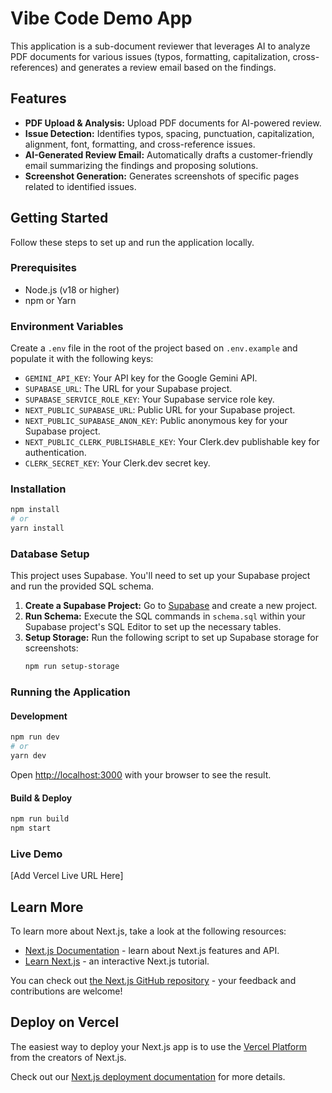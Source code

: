 # Vibe Code Demo App

This application is a sub-document reviewer that leverages AI to analyze PDF documents for various issues (typos, formatting, capitalization, cross-references) and generates a review email based on the findings.

## Features

*   **PDF Upload & Analysis:** Upload PDF documents for AI-powered review.
*   **Issue Detection:** Identifies typos, spacing, punctuation, capitalization, alignment, font, formatting, and cross-reference issues.
*   **AI-Generated Review Email:** Automatically drafts a customer-friendly email summarizing the findings and proposing solutions.
*   **Screenshot Generation:** Generates screenshots of specific pages related to identified issues.

## Getting Started

Follow these steps to set up and run the application locally.

### Prerequisites

*   Node.js (v18 or higher)
*   npm or Yarn

### Environment Variables

Create a `.env` file in the root of the project based on `.env.example` and populate it with the following keys:

*   `GEMINI_API_KEY`: Your API key for the Google Gemini API.
*   `SUPABASE_URL`: The URL for your Supabase project.
*   `SUPABASE_SERVICE_ROLE_KEY`: Your Supabase service role key.
*   `NEXT_PUBLIC_SUPABASE_URL`: Public URL for your Supabase project.
*   `NEXT_PUBLIC_SUPABASE_ANON_KEY`: Public anonymous key for your Supabase project.
*   `NEXT_PUBLIC_CLERK_PUBLISHABLE_KEY`: Your Clerk.dev publishable key for authentication.
*   `CLERK_SECRET_KEY`: Your Clerk.dev secret key.

### Installation

```bash
npm install
# or
yarn install
```

### Database Setup

This project uses Supabase. You'll need to set up your Supabase project and run the provided SQL schema.

1.  **Create a Supabase Project:** Go to [Supabase](https://supabase.com/) and create a new project.
2.  **Run Schema:** Execute the SQL commands in `schema.sql` within your Supabase project's SQL Editor to set up the necessary tables.
3.  **Setup Storage:** Run the following script to set up Supabase storage for screenshots:
    ```bash
    npm run setup-storage
    ```

### Running the Application

#### Development

```bash
npm run dev
# or
yarn dev
```

Open [http://localhost:3000](http://localhost:3000) with your browser to see the result.

#### Build & Deploy

```bash
npm run build
npm start
```

### Live Demo

[Add Vercel Live URL Here]

## Learn More

To learn more about Next.js, take a look at the following resources:

*   [Next.js Documentation](https://nextjs.org/docs) - learn about Next.js features and API.
*   [Learn Next.js](https://nextjs.org/learn-pages-router) - an interactive Next.js tutorial.

You can check out [the Next.js GitHub repository](https://github.com/vercel/next.js) - your feedback and contributions are welcome!

## Deploy on Vercel

The easiest way to deploy your Next.js app is to use the [Vercel Platform](https://vercel.com/new?utm_medium=default-template&filter=next.js&utm_source=create-next-app&utm_campaign=create-next-app-readme) from the creators of Next.js.

Check out our [Next.js deployment documentation](https://nextjs.org/docs/pages/building-your-application/deploying) for more details.